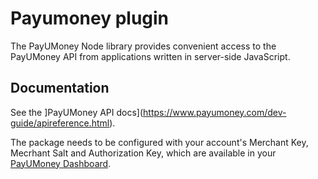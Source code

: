 # Payumoney plugin

The PayUMoney Node library provides convenient access to the PayUMoney API from applications written in server-side JavaScript.

## Documentation
See the ]PayUMoney API docs](https://www.payumoney.com/dev-guide/apireference.html).

The package needs to be configured with your account's Merchant Key, Mecrhant Salt and Authorization Key, which are available in your [PayUMoney Dashboard](https://www.payumoney.com/merchant/settings/#/myaccount).

